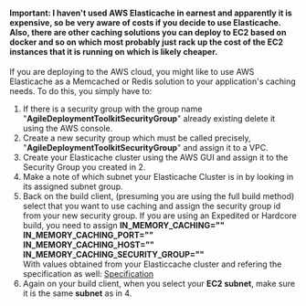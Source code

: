#### Important: I haven't used AWS Elasticache in earnest and apparently it is expensive, so be very aware of costs if you decide to use Elasticache. Also, there are other caching solutions you can deploy to EC2 based on docker and so on which most probably just rack up the cost of the EC2 instances that it is running on which is likely cheaper.

If you are deploying to the AWS cloud, you might like to use AWS Elasticache as a Memcached or Redis solution to your application's caching needs.
To do this, you simply have to:

1) If there is a security group with the group name "**AgileDeploymentToolkitSecurityGroup**" already existing delete it using the AWS console.
2) Create a new security group which must be called precisely, "**AgileDeploymentToolkitSecurityGroup**" and assign it to a VPC.
3) Create your Elasticache cluster using the AWS GUI and assign it to the Security Group you created in 2.
4) Make a note of which subnet your Elasticache Cluster is in by looking in its assigned subnet group.
5) Back on the build client, (presuming you are using the full build method) select that you want to use caching and assign the security group id from your new security group. If you are using an Expedited or Hardcore build, you need to assign 
 **IN_MEMORY_CACHING=""  
IN_MEMORY_CACHING_PORT=""  
IN_MEMORY_CACHING_HOST=""  
IN_MEMORY_CACHING_SECURITY_GROUP=""**  
With values obtained from your Elasticcache cluster and refering the specification as well: [Specification](https://github.com/agile-deployer/agile-infrastructure-build-client-scripts/blob/master/templatedconfigurations/specification.md) 
6) Again on your build client, when you select your **EC2 subnet**, make sure it is the same **subnet** as in 4.
